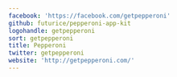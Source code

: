```yaml
---
facebook: 'https://facebook.com/getpepperoni'
github: futurice/pepperoni-app-kit
logohandle: getpepperoni
sort: getpepperoni
title: Pepperoni
twitter: getpepperoni
website: 'http://getpepperoni.com/'
---
```


